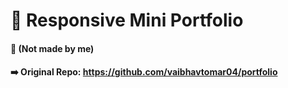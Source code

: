 # 💼 Responsive Mini Portfolio

#### 🔴 (Not made by me)
#### ➡️ Original Repo: https://github.com/vaibhavtomar04/portfolio